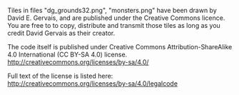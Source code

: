 Tiles in files "dg_grounds32.png", "monsters.png" have been drawn by David E. Gervais, and are published under the Creative Commons licence. You are free to to copy, distribute and transmit those tiles as long as you credit David Gervais as their creator.

The code itself is published under Creative Commons Attribution-ShareAlike 4.0 International (CC BY-SA 4.0) license.
http://creativecommons.org/licenses/by-sa/4.0/

Full text of the license is listed here: http://creativecommons.org/licenses/by-sa/4.0/legalcode